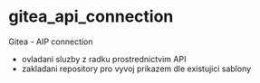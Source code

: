 # gitea_api_connection

Gitea - AIP connection
- ovladani sluzby z radku prostrednictvim API
- zakladani repository pro vyvoj prikazem dle existujici sablony